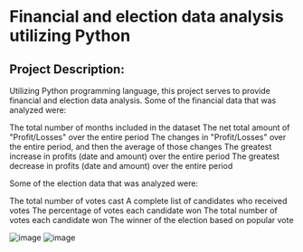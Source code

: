 # Financial and election data analysis utilizing Python 

## Project Description:
Utilizing Python programming language, this project serves to provide financial and election data analysis. Some of the financial data that was analyzed were:

The total number of months included in the dataset
The net total amount of "Profit/Losses" over the entire period
The changes in "Profit/Losses" over the entire period, and then the average of those changes
The greatest increase in profits (date and amount) over the entire period
The greatest decrease in profits (date and amount) over the entire period

Some of the election data that was analyzed were: 

The total number of votes cast
A complete list of candidates who received votes
The percentage of votes each candidate won
The total number of votes each candidate won
The winner of the election based on popular vote

![image](https://user-images.githubusercontent.com/114372545/230705176-e730b2b7-37ed-4357-a913-e41427a25eee.png)
![image](https://user-images.githubusercontent.com/114372545/230705186-d8eabb18-0c97-40de-bc07-3aa6a333d013.png)
